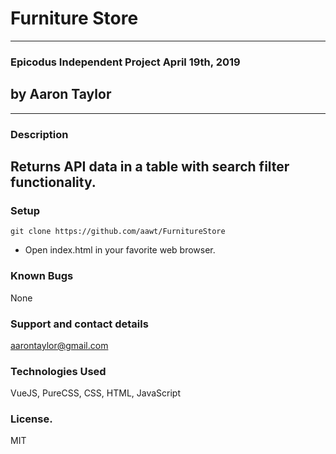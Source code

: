 # Furniture Store
---
### Epicodus Independent Project April 19th, 2019
## by Aaron Taylor
---
### Description
Returns API data in a table with search filter functionality.
---
### Setup
```
git clone https://github.com/aawt/FurnitureStore
```
* Open index.html in your favorite web browser.

### Known Bugs
None

### Support and contact details
aarontaylor@gmail.com

### Technologies Used
VueJS, PureCSS, CSS, HTML, JavaScript

### License.
MIT
